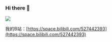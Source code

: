 ### Hi there 👋

[![](https://github-readme-stats.vercel.app/api?username=bit4woo&show_icons=true&hide_title=true)](https://github.com/bit4woo)

<!--
**bit4woo/bit4woo** is a ✨ _special_ ✨ repository because its `README.md` (this file) appears on your GitHub profile.

Here are some ideas to get you started:

- 🔭 I’m currently working on ...
- 🌱 I’m currently learning ...
- 👯 I’m looking to collaborate on ...
- 🤔 I’m looking for help with ...
- 💬 Ask me about ...
- 📫 How to reach me: ...
- 😄 Pronouns: ...
- ⚡ Fun fact: ...
-->
我的B站：[https://space.bilibili.com/527442393](https://space.bilibili.com/527442393)
